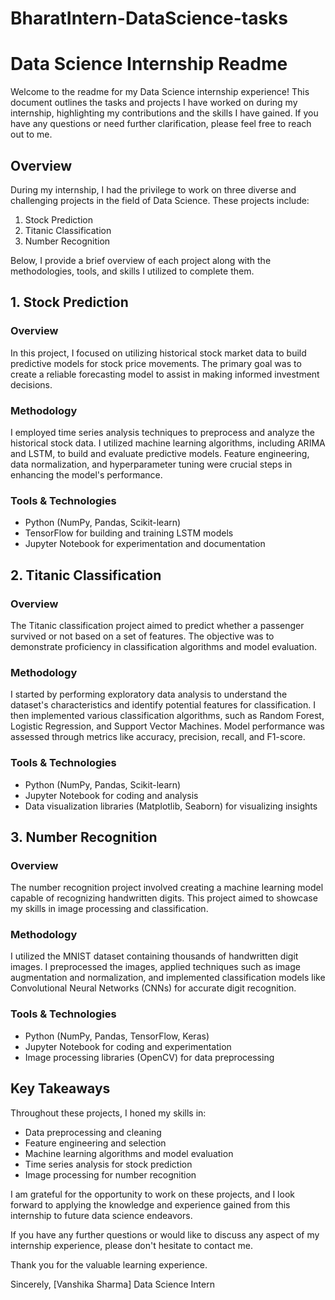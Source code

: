 # BharatIntern-DataScience-tasks
# Data Science Internship Readme

Welcome to the readme for my Data Science internship experience! This document outlines the tasks and projects I have worked on during my internship, highlighting my contributions and the skills I have gained. If you have any questions or need further clarification, please feel free to reach out to me.

## Overview

During my internship, I had the privilege to work on three diverse and challenging projects in the field of Data Science. These projects include:

1. Stock Prediction
2. Titanic Classification
3. Number Recognition

Below, I provide a brief overview of each project along with the methodologies, tools, and skills I utilized to complete them.

## 1. Stock Prediction

### Overview

In this project, I focused on utilizing historical stock market data to build predictive models for stock price movements. The primary goal was to create a reliable forecasting model to assist in making informed investment decisions.

### Methodology

I employed time series analysis techniques to preprocess and analyze the historical stock data. I utilized machine learning algorithms, including ARIMA and LSTM, to build and evaluate predictive models. Feature engineering, data normalization, and hyperparameter tuning were crucial steps in enhancing the model's performance.

### Tools & Technologies

- Python (NumPy, Pandas, Scikit-learn)
- TensorFlow for building and training LSTM models
- Jupyter Notebook for experimentation and documentation

## 2. Titanic Classification

### Overview

The Titanic classification project aimed to predict whether a passenger survived or not based on a set of features. The objective was to demonstrate proficiency in classification algorithms and model evaluation.

### Methodology

I started by performing exploratory data analysis to understand the dataset's characteristics and identify potential features for classification. I then implemented various classification algorithms, such as Random Forest, Logistic Regression, and Support Vector Machines. Model performance was assessed through metrics like accuracy, precision, recall, and F1-score.

### Tools & Technologies

- Python (NumPy, Pandas, Scikit-learn)
- Jupyter Notebook for coding and analysis
- Data visualization libraries (Matplotlib, Seaborn) for visualizing insights

## 3. Number Recognition

### Overview

The number recognition project involved creating a machine learning model capable of recognizing handwritten digits. This project aimed to showcase my skills in image processing and classification.

### Methodology

I utilized the MNIST dataset containing thousands of handwritten digit images. I preprocessed the images, applied techniques such as image augmentation and normalization, and implemented classification models like Convolutional Neural Networks (CNNs) for accurate digit recognition.

### Tools & Technologies

- Python (NumPy, Pandas, TensorFlow, Keras)
- Jupyter Notebook for coding and experimentation
- Image processing libraries (OpenCV) for data preprocessing

## Key Takeaways

Throughout these projects, I honed my skills in:

- Data preprocessing and cleaning
- Feature engineering and selection
- Machine learning algorithms and model evaluation
- Time series analysis for stock prediction
- Image processing for number recognition

I am grateful for the opportunity to work on these projects, and I look forward to applying the knowledge and experience gained from this internship to future data science endeavors.

If you have any further questions or would like to discuss any aspect of my internship experience, please don't hesitate to contact me.

Thank you for the valuable learning experience.

Sincerely,
[Vanshika Sharma]
Data Science Intern
